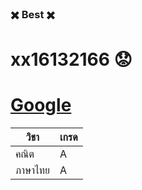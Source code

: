 ### :heavy_multiplication_x: Best :heavy_multiplication_x: 
# xx16132166 :worried:

# [Google](https://www.google.com/)
วิชา | เกรด
------------ | -------------
คณิต | A
ภาษาไทย | A